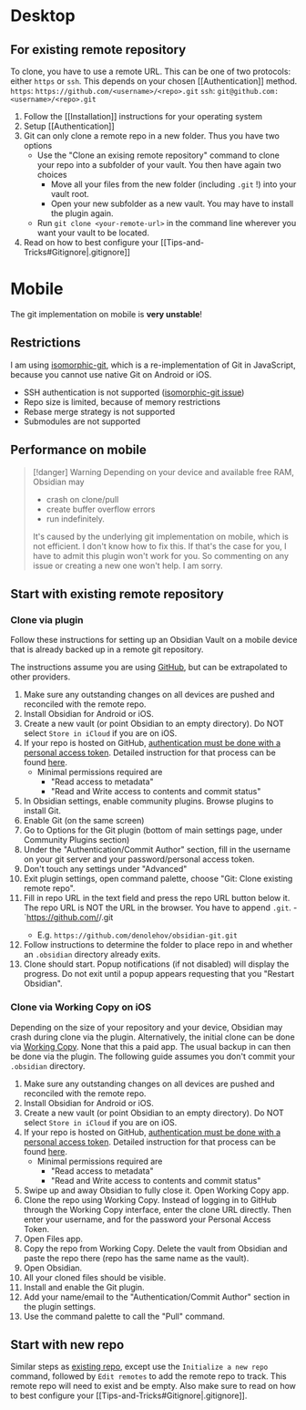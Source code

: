 # Desktop

## For existing remote repository

To clone, you have to use a remote URL. This can be one of two protocols: either `https` or `ssh`. This depends on your chosen [[Authentication]] method.
`https`: `https://github.com/<username>/<repo>.git`
`ssh`: `git@github.com:<username>/<repo>.git`

1. Follow the [[Installation]] instructions for your operating system
2. Setup [[Authentication]]
3. Git can only clone a remote repo in a new folder. Thus you have two options
    - Use the "Clone an exising remote repository" command to clone your repo into a subfolder of your vault. You then have again two choices
        - Move all your files from the new folder (including `.git` !) into your vault root.
        - Open your new subfolder as a new vault. You may have to install the plugin again.
    - Run `git clone <your-remote-url>` in the command line wherever you want your vault to be located.
4. Read on how to best configure your [[Tips-and-Tricks#Gitignore|.gitignore]]

# Mobile
The git implementation on mobile is **very unstable**!

## Restrictions

I am using [isomorphic-git](https://isomorphic-git.org/), which is a re-implementation of Git in JavaScript, because you cannot use native Git on Android or iOS.

-   SSH authentication is not supported ([isomorphic-git issue](https://github.com/isomorphic-git/isomorphic-git/issues/231))
-   Repo size is limited, because of memory restrictions
-   Rebase merge strategy is not supported
-   Submodules are not supported

## Performance on mobile

> [!danger] Warning
> Depending on your device and available free RAM, Obsidian may
> - crash on clone/pull
> - create buffer overflow errors
> - run indefinitely.
>   
> It's caused by the underlying git implementation on mobile, which is not efficient. I don't know how to fix this. If that's the case for you, I have to admit this plugin won't work for you. So commenting on any issue or creating a new one won't help. I am sorry.

## Start with existing remote repository

### Clone via plugin

Follow these instructions for setting up an Obsidian Vault on a mobile device that is already backed up in a remote git repository.

The instructions assume you are using [GitHub](https://github.com), but can be extrapolated to other providers.

1. Make sure any outstanding changes on all devices are pushed and reconciled with the remote repo.
2. Install Obsidian for Android or iOS.
3. Create a new vault (or point Obsidian to an empty directory). Do NOT select `Store in iCloud` if you are on iOS.
4. If your repo is hosted on GitHub, [authentication must be done with a personal access token](https://github.blog/2020-12-15-token-authentication-requirements-for-git-operations/). Detailed instruction for that process can be found [here](https://docs.github.com/en/authentication/keeping-your-account-and-data-secure/creating-a-personal-access-token).
    - Minimal permissions required are
        - "Read access to metadata"
        - "Read and Write access to contents and commit status"
5. In Obsidian settings, enable community plugins. Browse plugins to install Git.
6. Enable Git (on the same screen)
7. Go to Options for the Git plugin (bottom of main settings page, under Community Plugins section)
8. Under the "Authentication/Commit Author" section, fill in the username on your git server and your password/personal access token.
9. Don't touch any settings under "Advanced"
10. Exit plugin settings, open command palette, choose "Git: Clone existing remote repo".
11. Fill in repo URL in the text field and press the repo URL button below it. The repo URL is NOT the URL in the browser. You have to append `.git`. - `https://github.com/<username>/<repo>.git
    - E.g. `https://github.com/denolehov/obsidian-git.git`
12. Follow instructions to determine the folder to place repo in and whether an `.obsidian` directory already exits.
13. Clone should start. Popup notifications (if not disabled) will display the progress. Do not exit until a popup appears requesting that you "Restart Obsidian".

### Clone via Working Copy on iOS

Depending on the size of your repository and your device, Obsidian may crash during clone via the plugin. Alternatively, the initial clone can be done via [Working Copy](https://workingcopy.app/). None that this a paid app. The usual backup in can then be done via the plugin. The following guide assumes you don't commit your `.obsidian` directory.

1. Make sure any outstanding changes on all devices are pushed and reconciled with the remote repo.
2. Install Obsidian for Android or iOS.
3. Create a new vault (or point Obsidian to an empty directory). Do NOT select `Store in iCloud` if you are on iOS.
4. If your repo is hosted on GitHub, [authentication must be done with a personal access token](https://github.blog/2020-12-15-token-authentication-requirements-for-git-operations/). Detailed instruction for that process can be found [here](https://docs.github.com/en/authentication/keeping-your-account-and-data-secure/creating-a-personal-access-token).
    - Minimal permissions required are
        - "Read access to metadata"
        - "Read and Write access to contents and commit status"
5. Swipe up and away Obsidian to fully close it. Open Working Copy app.
6. Clone the repo using Working Copy. Instead of logging in to GitHub through the Working Copy interface, enter the clone URL directly. Then enter your username, and for the password your Personal Access Token.
7. Open Files app.
8. Copy the repo from Working Copy. Delete the vault from Obsidian and paste the repo there (repo has the same name as the vault).
9. Open Obsidian.
10. All your cloned files should be visible.
11. Install and enable the Git plugin.
12. Add your name/email to the "Authentication/Commit Author" section in the plugin settings.
13. Use the command palette to call the "Pull" command.

## Start with new repo

Similar steps as [existing repo](#existing-repo), except use the `Initialize a new repo` command, followed by `Edit remotes` to add the remote repo to track. This remote repo will need to exist and be empty. Also make sure to read on how to best configure your [[Tips-and-Tricks#Gitignore|.gitignore]].
